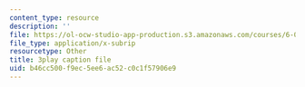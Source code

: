 ```yaml
---
content_type: resource
description: ''
file: https://ol-ocw-studio-app-production.s3.amazonaws.com/courses/6-006-introduction-to-algorithms-fall-2011/b46cc500f9ec5ee6ac52c0c1f57906e9_Aa2sqUhIn-E.vtt
file_type: application/x-subrip
resourcetype: Other
title: 3play caption file
uid: b46cc500-f9ec-5ee6-ac52-c0c1f57906e9
---
```

